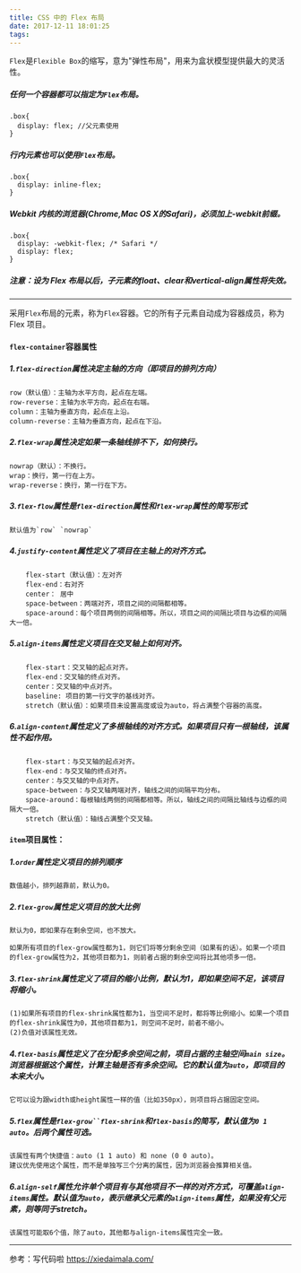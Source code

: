 ```yaml
---
title: CSS 中的 Flex 布局
date: 2017-12-11 18:01:25
tags:
---
```

`Flex`是`Flexible Box`的缩写，意为"弹性布局"，用来为盒状模型提供最大的灵活性。

##### 任何一个容器都可以指定为`Flex`布局。

	.box{
	  display: flex; //父元素使用
	}
	
##### 行内元素也可以使用`Flex`布局。

	.box{
	  display: inline-flex;
	}

##### Webkit 内核的浏览器(Chrome,Mac OS X的Safari)，必须加上-webkit前缀。

	.box{
	  display: -webkit-flex; /* Safari */
	  display: flex;
	}
	
##### 注意：设为 Flex 布局以后，子元素的float、clear和vertical-align属性将失效。

---
采用`Flex`布局的元素，称为`Flex`容器。它的所有子元素自动成为容器成员，称为 Flex 项目。

#### `flex-container`容器属性
##### 1.`flex-direction`属性决定主轴的方向（即项目的排列方向）

	row（默认值）：主轴为水平方向，起点在左端。
	row-reverse：主轴为水平方向，起点在右端。
	column：主轴为垂直方向，起点在上沿。
	column-reverse：主轴为垂直方向，起点在下沿。
	
##### 2.`flex-wrap`属性决定如果一条轴线排不下，如何换行。

	nowrap（默认）：不换行。
	wrap：换行，第一行在上方。
	wrap-reverse：换行，第一行在下方。
	
##### 3.`flex-flow`属性是`flex-direction`属性和`flex-wrap`属性的简写形式

	默认值为`row` `nowrap`

##### 4.`justify-content`属性定义了项目在主轴上的对齐方式。

		flex-start（默认值）：左对齐
		flex-end：右对齐
		center： 居中
		space-between：两端对齐，项目之间的间隔都相等。
		space-around：每个项目两侧的间隔相等。所以，项目之间的间隔比项目与边框的间隔大一倍。
		
##### 5.`align-items`属性定义项目在交叉轴上如何对齐。

		flex-start：交叉轴的起点对齐。
		flex-end：交叉轴的终点对齐。
		center：交叉轴的中点对齐。
		baseline: 项目的第一行文字的基线对齐。
		stretch（默认值）：如果项目未设置高度或设为auto，将占满整个容器的高度。
		
##### 6.`align-content`属性定义了多根轴线的对齐方式。如果项目只有一根轴线，该属性不起作用。

		flex-start：与交叉轴的起点对齐。
		flex-end：与交叉轴的终点对齐。
		center：与交叉轴的中点对齐。
		space-between：与交叉轴两端对齐，轴线之间的间隔平均分布。
		space-around：每根轴线两侧的间隔都相等。所以，轴线之间的间隔比轴线与边框的间隔大一倍。
		stretch（默认值）：轴线占满整个交叉轴。
		
#### `item`项目属性：

##### 1.`order`属性定义项目的排列顺序
	数值越小，排列越靠前，默认为0。
	
##### 2.`flex-grow`属性定义项目的放大比例
	默认为0，即如果存在剩余空间，也不放大。

	如果所有项目的flex-grow属性都为1，则它们将等分剩余空间（如果有的话）。如果一个项目的flex-grow属性为2，其他项目都为1，则前者占据的剩余空间将比其他项多一倍。
	
##### 3.`flex-shrink`属性定义了项目的缩小比例，默认为1，即如果空间不足，该项目将缩小。

	(1)如果所有项目的flex-shrink属性都为1，当空间不足时，都将等比例缩小。如果一个项目的flex-shrink属性为0，其他项目都为1，则空间不足时，前者不缩小。
	(2)负值对该属性无效。
	
##### 4.`flex-basis`属性定义了在分配多余空间之前，项目占据的主轴空间`main size`。浏览器根据这个属性，计算主轴是否有多余空间。它的默认值为`auto`，即项目的本来大小。
	它可以设为跟width或height属性一样的值（比如350px），则项目将占据固定空间。
	
##### 5.`flex`属性是`flex-grow``flex-shrink`和`flex-basis`的简写，默认值为`0 1 auto`。后两个属性可选。
	该属性有两个快捷值：auto (1 1 auto) 和 none (0 0 auto)。
	建议优先使用这个属性，而不是单独写三个分离的属性，因为浏览器会推算相关值。

##### 6.`align-self`属性允许单个项目有与其他项目不一样的对齐方式，可覆盖`align-items`属性。默认值为`auto`，表示继承父元素的`align-items`属性，如果没有父元素，则等同于stretch。
	
	该属性可能取6个值，除了auto，其他都与align-items属性完全一致。
	
----
参考：写代码啦 <https://xiedaimala.com/>